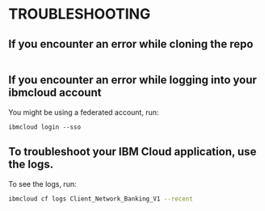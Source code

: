# TROUBLESHOOTING
## If you encounter an error while cloning the repo

![]()

## If you encounter an error while logging into your ibmcloud account

You might be using a federated account, run:

```
ibmcloud login --sso
```


## To troubleshoot your IBM Cloud application, use the logs. 

To see the logs, run:

```bash
ibmcloud cf logs Client_Network_Banking_V1 --recent
```

## 
